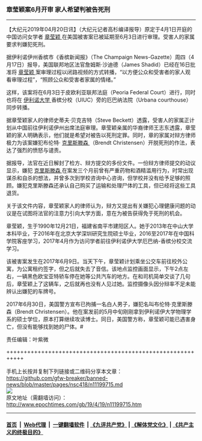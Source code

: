 ### 章莹颖案6月开审 家人希望判被告死刑
------------------------

<p>
 【大纪元2019年04月20日讯】（大纪元记者高杉编译报导）原定于4月1日开庭的中国访问女学者
 <a href="http://www.epochtimes.com/gb/tag/%E7%AB%A0%E8%8E%B9%E9%A2%96.html">
  章莹颖
 </a>
 在美国被害案已被延期至6月3日进行审理。受害人的家属要求判嫌犯死刑。
</p>
<p>
 据伊利诺伊州香槟市《香槟新闻报》（The Champaign News-Gazette）周四（4月17日）报导，美国联邦地区法官詹姆斯‧沙迪德（James Shadid）已经在16日批准将
 <a href="http://www.epochtimes.com/gb/tag/%E7%AB%A0%E8%8E%B9%E9%A2%96.html">
  章莹颖
 </a>
 案审理过程以闭路视频的方式转播，“以方便公众和受害者的家人观看审理过程”，“照顾公众和受害者家属的情绪。”
</p>
<p>
 这样，该案将在6月3日于皮欧利亚联邦法庭（Peoria Federal Court）进行，同时也将在
 <a href="http://www.epochtimes.com/gb/tag/%E4%BC%8A%E5%88%A9%E8%AF%BA%E5%A4%A7%E5%AD%A6.html">
  伊利诺大学
 </a>
 香槟分校（UIUC）旁的厄巴纳法院（Urbana courthouse）同步转播。
</p>
<p>
 据章莹颖家人的律师史蒂夫‧贝克吉特（Steve Beckett）透露，受害人的家属正计划从中国前往伊利诺伊州出席法庭审理。章莹颖亲属的华裔律师王志东透露，章莹颖的家人明确表示，他们就是希望对被告以死刑定罪。同时，章的家属对辩方律师极力为该案嫌犯布伦特‧
 <a href="http://www.epochtimes.com/gb/tag/%E5%85%8B%E9%87%8C%E6%96%AF%E6%BB%95%E6%A3%AE.html">
  克里斯滕森
 </a>
 （Brendt Christensen）开脱死刑的作法，表达了强烈的愤怒与谴责。
</p>
<p>
 据报导，法官在近日解封了检方、辩方提交的多份文件。一份辩方律师提交的动议显示，嫌犯
 <a href="http://www.epochtimes.com/gb/tag/%E5%85%8B%E9%87%8C%E6%96%AF%E6%BB%95%E6%A3%AE.html">
  克里斯滕森
 </a>
 在案发三个月前曾有严重药物和酒精滥用行为，时常出现谋杀和自杀的想法，并曾多次到学校咨询中心咨询，但学校并没有给予足够的照顾。嫌犯克里斯滕森还承认自己购买了运输和处理尸体的工具，但已经将这些工具退货。
</p>
<p>
 关于该文件内容，章莹颖家人的律师认为，辩方又提出有关嫌犯心理健康问题的动议是在试图将法官的注意力引向大学方面，意在为被告获得免于死刑的机会。
</p>
<p>
 章莹颖，生于1990年12月21日，福建省南平市建阳区人。她于2013年在中山大学本科毕业，于2016年在北京大学深圳研究生院硕士毕业，2016至2017年在中国科学院客座学习，2017年4月作为访问学者前往伊利诺伊大学厄巴纳-香槟分校交流学习。
</p>
<p>
 该被害案发生在2017年6月9日。当天下午，章莹颖计划乘坐公交车前往校外公寓，为公寓租约签字，但之后就失去了音信。该地点监控画面显示，下午2点左右，一辆黑色欧宝亚特轿车停在她等公共汽车的地方。在和司机简单交谈了几句后，章莹颖上了这辆车，之后就再也没有人见过她。监控摄像头因分辩率不足未能辨认出嫌犯的车牌号。
</p>
<p>
 2017年6月30日，美国警方宣布已拘捕一名白人男子，嫌犯名叫布伦特‧克里斯滕森（Brendt Christensen）。他在案发前的5月中旬刚刚拿到伊利诺伊大学物理学系的硕士学位，原本打算继续攻读博士。同日，美国警方称，章莹颖可能已遇害身亡，但没有能够找到她的尸体。#
</p>
<p>
 责任编辑：叶紫微
</p>

+++++++++++++++++++++++++++++++++++++++++++++++++++++++++++<br/><br/>
手机上长按并复制下列链接或二维码分享本文章：<br/>
https://github.com/gfw-breaker/banned-news/blob/master/pages/nsc418/n11199715.md <br/>
<a href='https://github.com/gfw-breaker/banned-news/blob/master/pages/nsc418/n11199715.md'><img src='https://github.com/gfw-breaker/banned-news/blob/master/pages/nsc418/n11199715.md.png'/></a> <br/>
原文地址（需翻墙访问）：http://www.epochtimes.com/gb/19/4/19/n11199715.htm


------------------------
#### [首页](https://github.com/gfw-breaker/banned-news/blob/master/README.md) &nbsp;|&nbsp; [Web代理](https://github.com/labour-camp/helloworld) &nbsp;|&nbsp; [一键翻墙软件](https://github.com/gfw-breaker/nogfw/blob/master/README.md) &nbsp;| [《九评共产党》](https://github.com/gfw-breaker/9ping.md/blob/master/README.md#九评之一评共产党是什么) | [《解体党文化》](https://github.com/gfw-breaker/jtdwh.md/blob/master/README.md) | [《共产主义的终极目的》](https://github.com/gfw-breaker/gczydzjmd.md/blob/master/README.md)

